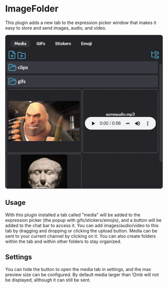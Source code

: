 # ImageFolder

This plugin adds a new tab to the expression picker window that makes it easy to store and send images, audio, and video.

![Preview](https://raw.githubusercontent.com/TheLazySquid/BetterDiscordPlugins/refs/heads/main/plugins/ImageFolder/images/preview.png)

## Usage

With this plugin installed a tab called "media" will be added to the expression picker (the popup with gifs/stickers/emojis), and a button will be added to the chat bar to access it. You can add images/audio/video to this tab by dragging and dropping or clicking the upload button. Media can be sent to your current channel by clicking on it. You can also create folders within the tab and within other folders to stay organized.

## Settings

You can hide the button to open the media tab in settings, and the max preview size can be configured. By default media larger than 12mb will not be displayed, although it can still be sent.
